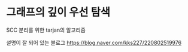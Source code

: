 # 그래프의 깊이 우선 탐색

SCC 분리를 위한 tarjan의 알고리즘

설명이 잘 되어 있는 블로그 https://blog.naver.com/kks227/220802519976
